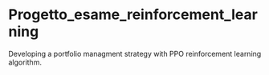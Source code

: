 # Progetto_esame_reinforcement_learning
Developing a portfolio managment strategy with PPO reinforcement learning algorithm.
